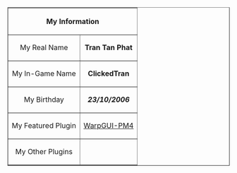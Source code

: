 
<!--
**Clickedtran/ClickedTran** is a ✨ _special_ ✨ repository because its `README.md` (this file) appears on your GitHub profile.

Here are some ideas to get you started:

- 🔭 I’m currently working on ...
- 🌱 I’m currently learning ...
- 👯 I’m looking to collaborate on ...
- 🤔 I’m looking for help with ...
- 💬 Ask me about ...
- 📫 How to reach me: ...
- 😄 Pronouns: ...
- ⚡ Fun fact: ...
-->
<table border="1" width="370px" height="auto">
<tr>
<th colspan="2"><p>My Information</p></th>
</tr>
<tr>
<td align="center">
<p>My Real Name</p>
</td>
<td align="center">
<p><b>Tran Tan Phat</b></p>
</td>
</tr>
<tr>
<td align="center">
<p>My In-Game Name</p>
</td>
<td align="center">
<p><b>ClickedTran<b></p>
</td>
<tr>
<td align="center">
<p>My Birthday</p>
</td>
<td align="center">
<p><i><b>23/10/2006</b></i></p>
</td>
</tr>
<tr>
<td align="center">
<p>My Featured Plugin</p>
</td>
<td align="center">
<a href="https://github.com/Clickedtran/WarpGUI-PM4/archive/refs/heads/Master.zip">WarpGUI-PM4</a>
</td>
</tr>
<tr>
<td align="center">
<p>My Other Plugins</p>
</td>
<td align="center">
<a href="https://github.com/Clickedtran">
<span></span>
</td>
</tr>
</table>
